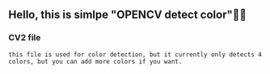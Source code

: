## Hello, this is simlpe "OPENCV detect color"🤖📸

### CV2 file
    this file is used for color detection, but it currently only detects 4 colors, but you can add more colors if you want.
